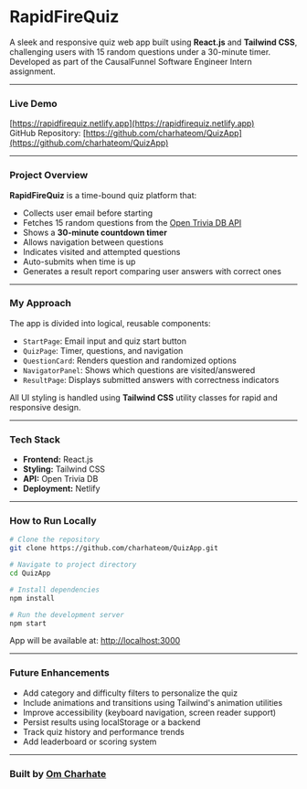 # RapidFireQuiz

A sleek and responsive quiz web app built using **React.js** and **Tailwind CSS**, challenging users with 15 random questions under a 30-minute timer. Developed as part of the CausalFunnel Software Engineer Intern assignment.

---

### Live Demo

 [https://rapidfirequiz.netlify.app](https://rapidfirequiz.netlify.app)  
 GitHub Repository: [https://github.com/charhateom/QuizApp](https://github.com/charhateom/QuizApp)

---

###  Project Overview

**RapidFireQuiz** is a time-bound quiz platform that:
- Collects user email before starting
- Fetches 15 random questions from the [Open Trivia DB API](https://opentdb.com/api.php?amount=15)
- Shows a **30-minute countdown timer**
- Allows navigation between questions
- Indicates visited and attempted questions
- Auto-submits when time is up
- Generates a result report comparing user answers with correct ones

---

###  My Approach

The app is divided into logical, reusable components:
- `StartPage`: Email input and quiz start button
- `QuizPage`: Timer, questions, and navigation
- `QuestionCard`: Renders question and randomized options
- `NavigatorPanel`: Shows which questions are visited/answered
- `ResultPage`: Displays submitted answers with correctness indicators

All UI styling is handled using **Tailwind CSS** utility classes for rapid and responsive design.

---

###  Tech Stack

- **Frontend:** React.js
- **Styling:** Tailwind CSS
- **API:** Open Trivia DB
- **Deployment:** Netlify

---

###  How to Run Locally

```bash
# Clone the repository
git clone https://github.com/charhateom/QuizApp.git

# Navigate to project directory
cd QuizApp

# Install dependencies
npm install

# Run the development server
npm start
````

App will be available at: [http://localhost:3000](http://localhost:3000)

---

###  Future Enhancements

* Add category and difficulty filters to personalize the quiz
* Include animations and transitions using Tailwind's animation utilities
* Improve accessibility (keyboard navigation, screen reader support)
* Persist results using localStorage or a backend
* Track quiz history and performance trends
* Add leaderboard or scoring system

---

###  Built by [Om Charhate](https://github.com/charhateom)


